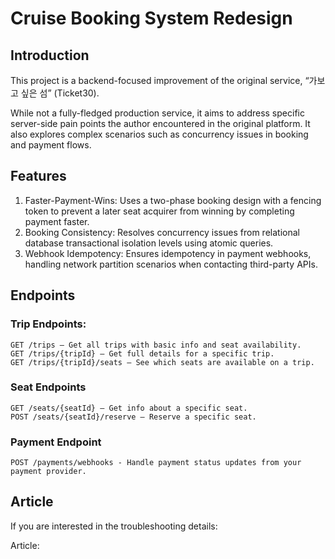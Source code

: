 # Cruise Booking System Redesign

## Introduction
This project is a backend-focused improvement of the original service, “가보고 싶은 섬” (Ticket30).

While not a fully-fledged production service, it aims to address specific server-side pain points the author encountered in the original platform. It also explores complex scenarios such as concurrency issues in booking and payment flows.

## Features
1. Faster-Payment-Wins: Uses a two-phase booking design with a fencing token to prevent a later seat acquirer from winning by completing payment faster.
2. Booking Consistency: Resolves concurrency issues from relational database transactional isolation levels using atomic queries.
3. Webhook Idempotency: Ensures idempotency in payment webhooks, handling network partition scenarios when contacting third-party APIs.

## Endpoints

### Trip Endpoints:
```http
GET /trips – Get all trips with basic info and seat availability.
GET /trips/{tripId} – Get full details for a specific trip.
GET /trips/{tripId}/seats – See which seats are available on a trip.
```
### Seat Endpoints
```http
GET /seats/{seatId} – Get info about a specific seat.
POST /seats/{seatId}/reserve – Reserve a specific seat.
```
### Payment Endpoint
```http
POST /payments/webhooks - Handle payment status updates from your payment provider.
```

## Article
If you are interested in the troubleshooting details:

Article: 
